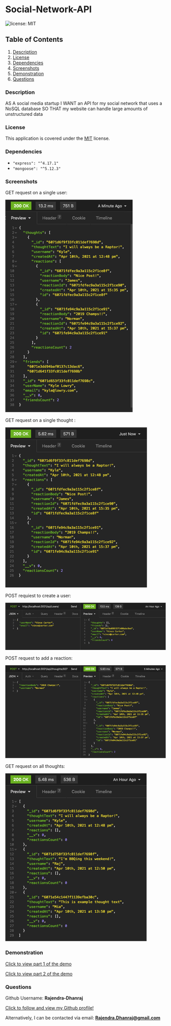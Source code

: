 # Social-Network-API

![license: MIT](https://img.shields.io/badge/License-MIT-yellow.svg)



## Table of Contents

1. [Description](#description)
2. [License](#license)
3. [Dependencies](#dependencies)
4. [Screenshots](#screenshots)
5. [Demonstration](#demonstration)
6. [Questions](#questions)

### Description

AS A social media startup
I WANT an API for my social network that uses a NoSQL database
SO THAT my website can handle large amounts of unstructured data

### License

This application is covered under the [MIT](https://opensource.org/licenses/MIT) license.

### Dependencies

* `"express": "^4.17.1"`
* `"mongoose": "^5.12.3"`

### Screenshots

GET request on a single user:

![Screenshot1](./images/screenshot1.png)

GET request on a single thought :

![Screenshot1](./images/screenshot2.png)

POST requiest to create a user:

![Screenshot1](./images/screenshot3.png)

POST request to add a reaction:

![Screenshot1](./images/screenshot4.png)

GET request on all thoughts:

![Screenshot1](./images/screenshot5.png)

### Demonstration

[Click to view part 1 of the demo](https://drive.google.com/file/d/1VfjQ_7quZpirDYgEnUZ_I4zsGXKpAuWB/view)

[Click to view part 2 of the demo](https://drive.google.com/file/d/1oZpijdelDu0jZ8i8SbquxNZ7c2lPAwpt/view)


### Questions

Github Username: **Rajendra-Dhanraj**

[Click to follow and view my Github profile!](https://github.com/Rajendra-Dhanraj)

Alternatively, I can be contacted via email: **Rajendra.Dhanraj@gmail.com**
